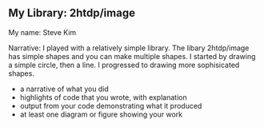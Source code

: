 ## My Library: 2htdp/image
My name: Steve Kim

Narrative: I played with a relatively simple library.  The libary 2htdp/image has simple shapes and you can make multiple shapes.  I started by drawing a simple circle, then a line.  I progressed to drawing more sophisicated shapes.  

* a narrative of what you did
* highlights of code that you wrote, with explanation
* output from your code demonstrating what it produced
* at least one diagram or figure showing your work






